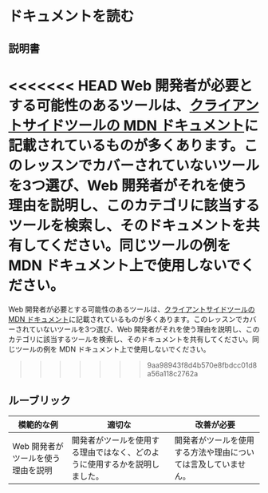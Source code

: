 # ドキュメントを読む

## 説明書

<<<<<<< HEAD
Web 開発者が必要とする可能性のあるツールは、[クライアントサイドツールの MDN ドキュメント](https://developer.mozilla.org/en-US/docs/Learn/Tools_and_testing/Understanding_client-side_tools/Overview)に記載されているものが多くあります。このレッスンでカバーされていないツールを3つ選び、Web 開発者がそれを使う理由を説明し、このカテゴリに該当するツールを検索し、そのドキュメントを共有してください。同じツールの例を MDN ドキュメント上で使用しないでください。
=======
Web 開発者が必要とする可能性のあるツールは、[クライアントサイドツールの MDN ドキュメント](https://developer.mozilla.org/docs/Learn/Tools_and_testing/Understanding_client-side_tools/Overview)に記載されているものが多くあります。このレッスンでカバーされていないツールを3つ選び、Web 開発者がそれを使う理由を説明し、このカテゴリに該当するツールを検索し、そのドキュメントを共有してください。同じツールの例を MDN ドキュメント上で使用しないでください。
>>>>>>> 9aa98943f8d4b570e8fbdcc01d8a56a118c2762a

## ルーブリック

模範的な例 | 適切な | 改善が必要
--- | --- | -- |
|Web 開発者がツールを使う理由を説明| 開発者がツールを使用する理由ではなく、どのように使用するかを説明しました。| 開発者がツールを使用する方法や理由については言及していません。  |